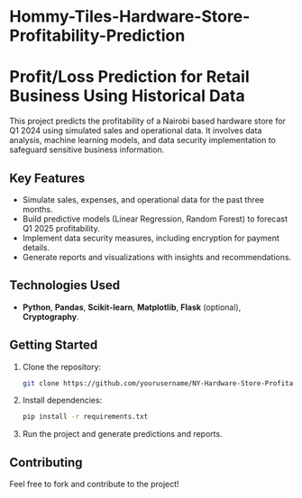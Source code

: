 # Hommy-Tiles-Hardware-Store-Profitability-Prediction


# Profit/Loss Prediction for Retail Business Using Historical Data

This project predicts the profitability of a Nairobi based hardware store for Q1 2024 using simulated sales and operational data. It involves data analysis, machine learning models, and data security implementation to safeguard sensitive business information.

## Key Features
- Simulate sales, expenses, and operational data for the past three months.
- Build predictive models (Linear Regression, Random Forest) to forecast Q1 2025 profitability.
- Implement data security measures, including encryption for payment details.
- Generate reports and visualizations with insights and recommendations.

## Technologies Used
- **Python**, **Pandas**, **Scikit-learn**, **Matplotlib**, **Flask** (optional), **Cryptography**.

## Getting Started
1. Clone the repository:
   ```bash
   git clone https://github.com/yourusername/NY-Hardware-Store-Profitability-Prediction.git
   ```

2. Install dependencies:
   ```bash
   pip install -r requirements.txt
   ```

3. Run the project and generate predictions and reports.

## Contributing
Feel free to fork and contribute to the project!

